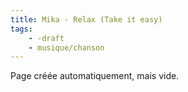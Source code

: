 ```yaml
---
title: Mika - Relax (Take it easy)
tags:
    - -draft
    - musique/chanson
---
```


Page créée automatiquement, mais vide.
